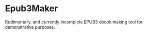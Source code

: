 Epub3Maker
==========

Rudimentary, and currently incomplete EPUB3 ebook making tool for demonstrative purposes.

